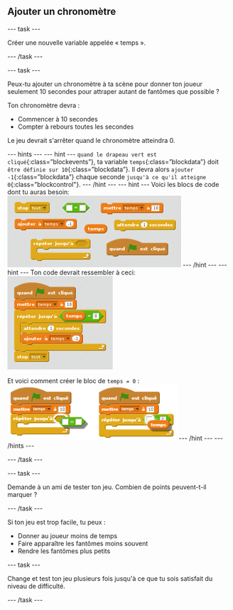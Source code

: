 ## Ajouter un chronomètre

--- task ---

Créer une nouvelle variable appelée « temps ».

--- /task ---

--- task ---

Peux-tu ajouter un chronomètre à ta scène pour donner ton joueur seulement 10 secondes pour attraper autant de fantômes que possible ?

Ton chronomètre devra :

+ Commencer à 10 secondes
+ Compter à rebours toutes les secondes

Le jeu devrait s'arrêter quand le chronomètre atteindra 0.

--- hints --- --- hint --- `quand le drapeau vert est cliqué`{:class=”blockevents”}, ta variable `temps`{:class=”blockdata”} doit `être définie sur 10`{:class=”blockdata”}. Il devra alors `ajouter -1`{:class=”blockdata”} chaque seconde `jusqu'à ce qu'il atteigne 0`{:class=”blockcontrol"}. --- /hint --- --- hint --- Voici les blocs de code dont tu auras besoin: ![screenshot](images/ghost-timer-blocks.png) --- /hint --- --- hint --- Ton code devrait ressembler à ceci: ![capture d'écran](images/ghost-timer-code.png)

Et voici comment créer le bloc de `temps = 0` : ![screenshot](images/ghost-timer-help.png) --- /hint --- --- /hints ---

--- /task ---

--- task ---

Demande à un ami de tester ton jeu. Combien de points peuvent-t-il marquer ?

--- /task ---

Si ton jeu est trop facile, tu peux :

+ Donner au joueur moins de temps
+ Faire apparaître les fantômes moins souvent
+ Rendre les fantômes plus petits

--- task ---

Change et test ton jeu plusieurs fois jusqu'à ce que tu sois satisfait du niveau de difficulté.

--- /task ---